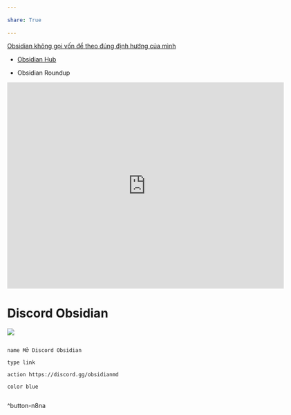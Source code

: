 ---  
share: True  
---  
[Obsidian không gọi vốn để theo đúng định hướng của mình](./Obsidian%20kh%C3%B4ng%20g%E1%BB%8Di%20v%E1%BB%91n%20%C4%91%E1%BB%83%20theo%20%C4%91%C3%BAng%20%C4%91%E1%BB%8Bnh%20h%C6%B0%E1%BB%9Bng%20c%E1%BB%A7a%20m%C3%ACnh.md)   
  
  
- [Obsidian Hub](https://publish.obsidian.md/hub/00+-+Start+here "00 - Start here - Obsidian Hub - Obsidian Publish")  
 - Obsidian Roundup  
  
<iframe id="reddit-embed" src="https://www.redditmedia.com/r/ObsidianMD/comments/xunff0/the_best_obsidian_trailer_ive_seen_so_far/?ref_source=embed&amp;ref=share&amp;embed=true" sandbox="allow-scripts allow-same-origin allow-popups" style="border: none;" scrolling="no" width="640" height="477"></iframe>  
  
# Discord Obsidian  
![](https://i.imgur.com/CAVIjPW.png)  
```button  
name Mở Discord Obsidian  
type link  
action https://discord.gg/obsidianmd  
color blue  
```  
^button-n8na  
